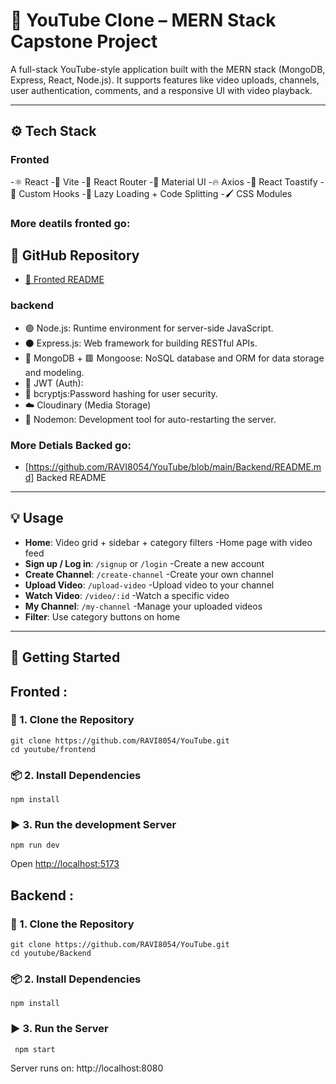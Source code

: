 ﻿# 🎥 YouTube Clone – MERN Stack Capstone Project
A full-stack YouTube-style application built with the MERN stack (MongoDB, Express, React, Node.js). It supports features like video uploads, channels, user authentication, comments, and a responsive UI with video playback.

---

## ⚙️ Tech Stack
### Fronted
-⚛️ React
-🚀 Vite
-🔄 React Router
-🎨 Material UI
-🔥 Axios
-💬 React Toastify
-🎯 Custom Hooks
-🧠 Lazy Loading + Code Splitting
-🖌️ CSS Modules

### More deatils fronted go:
## 📌 GitHub Repository
  - [🔗  Fronted README](https://github.com/RAVI8054/YouTube/blob/main/Fronted/README.md)


### backend

- 🟢 Node.js: Runtime environment for server-side JavaScript.
- ⚫ Express.js: Web framework for building RESTful APIs.
- 🍃 MongoDB + 🟥 Mongoose: NoSQL database and ORM for data storage and modeling.
- 🔐 JWT (Auth):
- 🔑 bcryptjs:Password hashing for user security.
- ☁️ Cloudinary (Media Storage)
- 🔁 Nodemon: Development tool for auto-restarting the server.

### More Detials Backed go:
- [https://github.com/RAVI8054/YouTube/blob/main/Backend/README.md] Backed README


---

## 💡 Usage

- **Home**: Video grid + sidebar + category filters
 -Home page with video feed
- **Sign up / Log in**: `/signup` or `/login`
 -Create a new account         
- **Create Channel**: `/create-channel` 
 -Create your own channel  
- **Upload Video**: `/upload-video` 
 -Upload video to your channel
- **Watch Video**: `/video/:id`
 -Watch a specific video  
- **My Channel**: `/my-channel`
 -Manage your uploaded videos
- **Filter**: Use category buttons on home

---

## 🚀 Getting Started
##  Fronted :

### 🔽 1. Clone the Repository
```
git clone https://github.com/RAVI8054/YouTube.git
cd youtube/frontend

```
### 📦 2. Install Dependencies
```
npm install
```

 ### ▶️ 3. Run the development  Server
```
npm run dev
```
Open [http://localhost:5173](http://localhost:5173)

## Backend :

### 🔽 1. Clone the Repository

```
git clone https://github.com/RAVI8054/YouTube.git
cd youtube/Backend
```
### 📦 2. Install Dependencies
```
npm install
```
 ### ▶️ 3. Run the Server
 ```
  npm start
  ```
  Server runs on: http://localhost:8080

 ```



